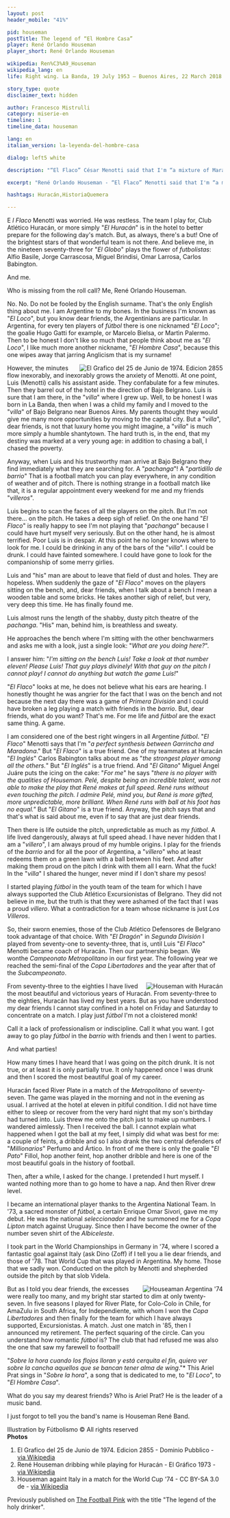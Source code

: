 ```yaml
---
layout: post
header_mobile: "41%"

pid: houseman
postTitle: The legend of “El Hombre Casa”
player: René Orlando Houseman
player_short: René Orlando Houseman

wikipedia: Ren%C3%A9_Houseman
wikipedia_lang: en
life: Right wing. La Banda, 19 July 1953 – Buenos Aires, 22 March 2018

story_type: quote
disclaimer_text: hidden

author: Francesco Mistrulli
category: miserie-en
timeline: 1
timeline_data: houseman

lang: en
italian_version: la-leyenda-del-hombre-casa

dialog: left5 white

description: "“El Flaco” César Menotti said that I'm “a mixture of Maradona and Garrincha”"

excerpt: "René Orlando Houseman - “El Flaco” Menotti said that I'm “a mixture of Maradona and Garrincha”"

hashtags: Huracán,HistoriaQuemera

---
```

E _l Flaco_ Menotti was worried. He was restless. The team I play for, Club Atlético Huracán, or more simply "_El_ _Huracán_" is in the hotel to better prepare for the following day's match. But, as always, there's a but! One of the brightest stars of that wonderful team is not there. And believe me, in the nineteen seventy-three for "_El Globo_" plays the flower of _futbolistas_: Alfio Basile, Jorge Carrascosa, Miguel Brindisi, Omar Larrosa, Carlos Babington.

And me.

Who is missing from the roll call? Me, René Orlando Houseman.

No. No. Do not be fooled by the English surname. That's the only English thing about me. I am Argentine to my bones. In the business I'm known as "_El Loco_", but you know dear friends, the Argentinians are particular. In Argentina, for every ten players of _fútbol_ there is one nicknamed "_El Loco_"; the goalie Hugo Gatti for example, or Marcelo Bielsa, or Martìn Palermo. Then to be honest I don't like so much that people think about me as "_El Loco_", I like much more another nickname, "_El Hombre Casa_", because this one wipes away that jarring Anglicism that is my surname!

<img class="responsive-img border w50 margin-1em" src="https://upload.wikimedia.org/wikipedia/commons/thumb/7/76/Houseman_%28Selecci%C3%B3n_Argentina%29_-_El_Gr%C3%A1fico_2855.jpg/566px-Houseman_%28Selecci%C3%B3n_Argentina%29_-_El_Gr%C3%A1fico_2855.jpg" alt="El Grafico del 25 de Junio de 1974. Edicion 2855" align="right">


However, the minutes flow inexorably, and inexorably grows the anxiety of Menotti. At one point, Luis (Menotti) calls his assistant aside. They confabulate for a few minutes. Then they barrel out of the hotel in the direction of Bajo Belgrano. Luis is sure that I am there, in the "_villa_" where I grew up. Well, to be honest I was born in La Banda, then when I was a child my family and I moved to the "_villa_" of Bajo Belgrano near Buenos Aires. My parents thought they would give me many more opportunities by moving to the capital city. But a "_villa_", dear friends, is not that luxury home you might imagine, a "_villa_" is much more simply a humble shantytown. The hard truth is, in the end, that my destiny was marked at a very young age: in addition to chasing a ball, I chased the poverty.

Anyway, when Luis and his trustworthy man arrive at Bajo Belgrano they find immediately what they are searching for. A "_pachanga_"! A "_partidillo de barrio_" That is a football match you can play everywhere, in any condition of weather and of pitch. There is nothing strange in a football match like that, it is a regular appointment every weekend for me and my friends "_villeros_".

Luis begins to scan the faces of all the players on the pitch. But I'm not there... on the pitch. He takes a deep sigh of relief. On the one hand "_El Flaco_" is really happy to see I'm not playing that "_pachanga_" because I could have hurt myself very seriously. But on the other hand, he is almost terrified. Poor Luis is in despair. At this point he no longer knows where to look for me. I could be drinking in any of the bars of the "_villa_". I could be drunk. I could have fainted somewhere. I could have gone to look for the companionship of some merry girlies.

Luis and "his" man are about to leave that field of dust and holes. They are hopeless. When suddenly the gaze of "_El Flaco_" moves on the players sitting on the bench, and, dear friends, when I talk about a bench I mean a wooden table and some bricks. He takes another sigh of relief, but very, very deep this time. He has finally found me.

Luis almost runs the length of the shabby, dusty pitch theatre of the _pachanga_. "His" man, behind him, is breathless and sweaty.

He approaches the bench where I'm sitting with the other benchwarmers and asks me with a look, just a single look: "_What are you doing here?_".

I answer him: "_I'm sitting on the bench Luis! Take a look at that number eleven! Please Luis! That guy plays divinely! With that guy on the pitch I cannot play! I cannot do anything but watch the game Luis!_"

"_El Flaco_" looks at me, he does not believe what his ears are hearing. I honestly thought he was angrier for the fact that I was on the bench and not because the next day there was a game of _Primera División_ and I could have broken a leg playing a match with friends in the _barrio_. But, dear friends, what do you want? That's me. For me life and _fútbol_ are the exact same thing. A game.

I am considered one of the best right wingers in all Argentine _fútbol_. "_El Flaco_" Menotti says that I'm "_a perfect synthesis between Garrincha and Maradona_." But "_El Flaco_" is a true friend. One of my teammates at Huracán "_El Inglés_" Carlos Babington talks about me as "_the strongest player among all the others._" But "_El Inglés_" is a true friend. And "_El Gitano_" Miguel Ángel Juáre puts the icing on the cake: "_For me_" he says "_there is no player with the qualities of Houseman. Pelé, despite being an incredible talent, was not able to make the play that René makes at full speed. René runs without even touching the pitch. I admire Pelé, mind you, but René is more gifted, more unpredictable, more brilliant. When René runs with ball at his foot has no equal."_ But "_El Gitano_" is a true friend. Anyway, the pitch says that and that's what is said about me, even if to say that are just dear friends.

Then there is life outside the pitch, unpredictable as much as my _fútbol_. A life lived dangerously, always at full speed ahead. I have never hidden that I am a "_villero_", I am always proud of my humble origins. I play for the friends of the _barrio_ and for all the poor of Argentina, a "_villero_" who at least redeems them on a green lawn with a ball between his feet. And after making them proud on the pitch I drink with them all I earn. What the fuck! In the "_villa_" I shared the hunger, never mind if I don't share my pesos!

I started playing _fútbol_ in the youth team of the team for which I have always supported the Club Atlético Excursionistas of Belgrano. They did not believe in me, but the truth is that they were ashamed of the fact that I was a proud _villero_. What a contradiction for a team whose nickname is just _Los Villeros_.

So, their sworn enemies, those of the Club Atlético Defensores de Belgrano took advantage of that choice. With "_El Dragón_" in _Segunda División_ I played from seventy-one to seventy-three, that is, until Luis "_El Flaco_" Menotti became coach of Huracán. Then our partnership began. We wonthe _Campeonato Metropolitano_ in our first year. The following year we reached the semi-final of the _Copa Libertadores_ and the year after that of the _Subcampeonato_.

<img class="responsive-img border w100" src="https://upload.wikimedia.org/wikipedia/commons/0/0d/Houseman_gambeta.jpg" alt="Houseman with Huracán" align="right">


From seventy-three to the eighties I have lived the most beautiful and victorious years of Huracán. From seventy-three to the eighties, Huracán has lived my best years. But as you have understood my dear friends I cannot stay confined in a hotel on Friday and Saturday to concentrate on a match. I play just _fútbol_ I'm not a cloistered monk!

Call it a lack of professionalism or indiscipline. Call it what you want. I got away to go play _fútbol_ in the _barrio_ with friends and then I went to parties.

And what parties!

How many times I have heard that I was going on the pitch drunk. It is not true, or at least it is only partially true. It only happened once I was drunk and then I scored the most beautiful goal of my career.

Huracán faced River Plate in a match of the _Metropolitano_ of seventy-seven. The game was played in the morning and not in the evening as usual. I arrived at the hotel at eleven in pitiful condition. I did not have time either to sleep or recover from the very hard night that my son's birthday had turned into. Luis threw me onto the pitch just to make up numbers. I wandered aimlessly. Then I received the ball. I cannot explain what happened when I got the ball at my feet, I simply did what was best for me: a couple of feints, a dribble and so I also drank the two central defenders of "_Millionarios_" Perfumo and Ártico. In front of me there is only the goalie "_El Pato_" Fillol, hop another feint, hop another dribble and here is one of the most beautiful goals in the history of football.

Then, after a while, I asked for the change. I pretended I hurt myself. I wanted nothing more than to go home to have a nap. And then River drew level.

I became an international player thanks to the Argentina National Team. In '73, a sacred monster of _fútbol_, a certain Enrique Omar Sivori, gave me my debut. He was the national _seleccionador_ and he summoned me for a _Copa Lipton_ match against Uruguay. Since then I have become the owner of the number seven shirt of the _Albiceleste_.

I took part in the World Championships in Germany in '74, where I scored a fantastic goal against Italy (ask Dino (Zoff) if I tell you a lie dear friends, and those of '78. That World Cup that was played in Argentina. My home. Those that we sadly won. Conducted on the pitch by Menotti and shepherded outside the pitch by that slob Videla.

<img class="responsive-img border w100" src="https://upload.wikimedia.org/wikipedia/commons/e/ec/Bundesarchiv_Bild_183-N0619-0034%2C_Fu%C3%9Fball-WM%2C_Argentinien_-_Italien_1-1.jpg" alt="Houseaman Argentina '74" align="right">

But as I told you dear friends, the excesses were really too many, and my bright star started to dim at only twenty-seven. In five seasons I played for River Plate, for Colo-Colo in Chile, for AmaZulu in South Africa, for Independiente, with whom I won the _Copa Libertadores_ and then finally for the team for which I have always supported, Excursionistas. A match. Just one match in '85, then I announced my retirement. The perfect squaring of the circle. Can you understand how romantic _fútbol_ is? The club that had refused me was also the one that saw my farewell to football!

"_Sobre la hora cuando los flojos lloran y está cerquita el fin, quiero ver sobre la cancha aquellos que se bancan tener alma de wing_."\* This Ariel Prat sings in "_Sobre la hora_", a song that is dedicated to me, to "_El Loco_", to "_El Hombre Casa_".

What do you say my dearest friends? Who is Ariel Prat? He is the leader of a music band.

I just forgot to tell you the band's name is Houseman René Band.


<div class="post-disclaimer">
Illustration by Fútbolismo &copy; All rights reserved
</div>

<div class="post-disclaimer">
  <b>Photos</b>
  <ol>
    <li>El Grafico del 25 de Junio de 1974. Edicion 2855 - Dominio Pubblico - <a href="https://commons.wikimedia.org/wiki/File:Houseman_(Selecci%C3%B3n_Argentina)_-_El_Gr%C3%A1fico_2855.jpg" target="_blank">via Wikipedia</a></li>
    <li>René Houseman dribbing while playing for Huracán - El Gráfico 1973 - <a href="https://commons.wikimedia.org/wiki/File:Houseman_gambeta.jpg" target="_blank">via Wikipedia</a></li>
    <li>Houseman againt Italy in a match for the World Cup '74 - CC BY-SA 3.0 de - <a href="https://commons.wikimedia.org/wiki/File:Bundesarchiv_Bild_183-N0619-0034,_Fu%C3%9Fball-WM,_Argentinien_-_Italien_1-1.jpg" target="_blank">via Wikipedia</a></li>
  </ol>
</div>

<div class="post-disclaimer">
Previously published on <a href="https://footballpink.net/the-legend-of-the-holy-drinker/" target="_blank">The Football Pink</a> with the title "The legend of the holy drinker".
</div>

<script>
var houseman=[
                {
                    type:"birth",
                    category:"event",
                    timestamps:[new Date(1953,7-1,19)],
                    text:{
                        body:"Houseman was born in La Banda, Santiago del Estero Province, on 19 July 1953",
                        link:null
                    }
                },
                {
                    type:"birth",
                    category:"event",
                    timestamps:[new Date(2018,3-1,22)],
                    text:{
                        body:"He died on 22 March 2018 in Buenos Aires (Argentina) at the age of 64.",
                        link:null
                    }
                },
                {
                    type:"club",
                    category:"range",
                    timestamps:[1971,1973],
                    team:"Def. de Belgrano",
                    text:{
                        body:"Houseman debuted professionally playing for the Defensores de Belgrano, where he won its first title, the Primera C championship in 1971",
                        link:null
                    }
                },
                {
                    type:"club",
                    category:"range",
                    timestamps:[1973,1981],
                    team:"Huracán",
                    text:{
                        body:"At the beginning of 1973, as a recommendation by manager César Menotti, he was hired by Club Atlético Huracán. Houseman was a keyplayer of the Huracán team that won the 1973 Metropolitano championship. That squad is widely regarded as one of the best Argentine teams ever.",
                        link:null
                    }
                },
                {
                    type:"club",
                    category:"range",
                    timestamps:[1981,1982],
                    team:"River Plate",
                    text:{
                        body:"After leaving Huracán in 1980, Houseman spent a short time in River Plate (only one season, 1981).",
                        link:null
                    }
                },
                {
                    type:"club",
                    category:"range",
                    timestamps:[1982,1983],
                    team:"Colo-Colo",
                    text:{
                        body:"In 1982 he moved to Chile, where he played for Club Social y Deportivo Colo-Colo.",
                        link:null
                    }
                },
                {
                    type:"club",
                    category:"range",
                    timestamps:[1983,1984],
                    team:"AmaZulu",
                    text:{
                        body:"In 1983 he moved to South Africa to join AmaZulu F.C",
                        link:null
                    }
                },
                {
                    type:"club",
                    category:"range",
                    timestamps:[1984,1985],
                    team:"Independiente",
                    text:{
                        body:"In 1984 he returned to Argentina to play for Independiente but he only played 3 matches in total. Nevertheless, Houseman was part of the roster that won the Libertadores and Intercontinental Cups that year.",
                        link:null
                    }
                },
                {
                    type:"club",
                    category:"range",
                    timestamps:[1985,1986],
                    team:"Excursionistas",
                    text:{
                        body:"Houseman retired from football in 1985, playing for his first club, Excursionistas, a match v. Boca Juniors.",
                        link:null
                    }
                },
                {
                    type:"national",
                    timestamps:[1973,1979],
                    team:"Argentina",
                    apps:55,
                    goals:13
                },
                {
                    type:"cup",
                    category:"event",
                    timestamps:[new Date(1978,6-1,1),new Date(1978,6-1,1)],
                    cup:"1978 FIFA World Cup",
                    text:{

                        body:"His greatest achievement in football was being a member of the 1978 FIFA World Cup winning Argentina national team and scoring in the 6-0 win over Peru.",
                        link:""
                    }
                },
            ];
</script>
